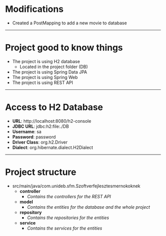 # Modifications
- Created a PostMapping to add a new movie to database

---
# Project good to know things
- The project is using H2 database
  - Located in the project folder (DB)
- The project is using Spring Data JPA
- The project is using Spring Web
- The project is using REST API

---
# Access to H2 Database
- **URL**: http://localhost:8080/h2-console
- **JDBC URL**: jdbc:h2:file:./DB
- **Username**: sa
- **Password**: password
- **Driver Class**: org.h2.Driver
- **Dialect**: org.hibernate.dialect.H2Dialect

---
# Project structure
- src/main/java/com.unideb.sfm.Szoftverfejlesztesmernokoknek
  - **controller**
    - _Contains the controllers for the REST API_
  - **model**
    - _Contains the entities for the database and the whole project_
  - **repository**
    - _Contains the repositories for the entities_
  - **service**
    - _Contains the services for the entities_
